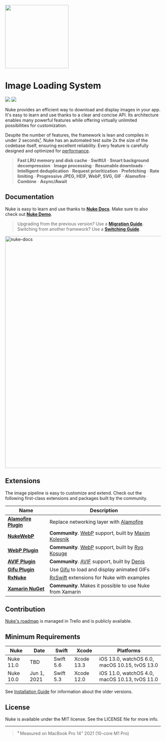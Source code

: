 <br/>

<img src="https://user-images.githubusercontent.com/1567433/114792417-57c1d080-9d56-11eb-8035-dc07cfd7557f.png" height="205">

# Image Loading System

<p align="left">
<img src="https://img.shields.io/badge/platforms-iOS%2C%20macOS%2C%20watchOS%2C%20tvOS-lightgrey.svg">
<img src="https://github.com/kean/Nuke/workflows/Nuke%20CI/badge.svg">
</p>

Nuke provides an efficient way to download and display images in your app. It's easy to learn and use thanks to a clear and concise API. Its architecture enables many powerful features while offering virtually unlimited possibilities for customization.

Despite the number of features, the framework is lean and compiles in under 2 seconds[¹](#footnote-1). Nuke has an automated test suite 2x the size of the codebase itself, ensuring excellent reliability. Every feature is carefully designed and optimized for [performance](https://kean.blog/post/nuke-9).

> **Fast LRU memory and disk cache** · **SwiftUI** · **Smart background decompression** · **Image processing** · **Resumable downloads** · **Intelligent deduplication** · **Request prioritization** · **Prefetching** · **Rate limiting** · **Progressive JPEG, HEIF, WebP, SVG, GIF** · **Alamofire** · **Combine** · **Async/Await**

## Documentation

Nuke is easy to learn and use thanks to [**Nuke Docs**](https://kean.blog/nuke/guides/welcome). Make sure to also check out [**Nuke Demo**](https://github.com/kean/NukeDemo).

> Upgrading from the previous version? Use a [**Migration Guide**](https://github.com/kean/Nuke/tree/master/Documentation/Migrations). Switching from another framework? Use a [**Switching Guide**](https://github.com/kean/Nuke/tree/master/Documentation/Switch).

<a href="https://kean-docs.github.io/nuke/documentation/nuke/getting-started">
<img width="750" alt="nuke-docs" src="https://user-images.githubusercontent.com/1567433/175789824-d62f1599-1c7a-480f-a823-3db28fb12958.png">
</a>

<a name="h_plugins"></a>
## Extensions

The image pipeline is easy to customize and extend. Check out the following first-class extensions and packages built by the community.

|Name|Description|
|--|--|
|[**Alamofire Plugin**](https://github.com/kean/Nuke-Alamofire-Plugin)|Replace networking layer with [Alamofire](https://github.com/Alamofire/Alamofire)|
|[**NukeWebP**](https://github.com/makleso6/NukeWebP)| **Community**. [WebP](https://developers.google.com/speed/webp/) support, built by [Maxim Kolesnik](https://github.com/makleso6)|
|[**WebP Plugin**](https://github.com/ryokosuge/Nuke-WebP-Plugin)| **Community**. [WebP](https://developers.google.com/speed/webp/) support, built by [Ryo Kosuge](https://github.com/ryokosuge)|
|[**AVIF Plugin**](https://github.com/delneg/Nuke-AVIF-Plugin)| **Community**. [AVIF](https://caniuse.com/avif) support, built by [Denis](https://github.com/delneg)|
|[**Gifu Plugin**](https://github.com/kean/Nuke-Gifu-Plugin)|Use [Gifu](https://github.com/kaishin/Gifu) to load and display animated GIFs|
|[**RxNuke**](https://github.com/kean/RxNuke)|[RxSwift](https://github.com/ReactiveX/RxSwift) extensions for Nuke with examples|
|[**Xamarin NuGet**](https://github.com/roubachof/Xamarin.Forms.Nuke)| **Community**. Makes it possible to use Nuke from Xamarin|

<a name="h_contribute"></a>
## Contribution

[Nuke's roadmap](https://trello.com/b/Us4rHryT/nuke) is managed in Trello and is publicly available.

<a name="h_requirements"></a>
## Minimum Requirements

| Nuke       | Date         | Swift       | Xcode      | Platforms                                     |
|------------|--------------|-------------|------------|-----------------------------------------------|
| Nuke 11.0  | TBD          | Swift 5.6   | Xcode 13.3 | iOS 13.0, watchOS 6.0, macOS 10.15, tvOS 13.0 |
| Nuke 10.0  | Jun 1, 2021  | Swift 5.3   | Xcode 12.0 | iOS 11.0, watchOS 4.0, macOS 10.13, tvOS 11.0 |

See [Installation Guide](https://kean.blog/nuke/guides/installation) for information about the older versions.

## License

Nuke is available under the MIT license. See the LICENSE file for more info.

----

> <a name="footnote-1">¹</a> Measured on MacBook Pro 14" 2021 (10-core M1 Pro)
